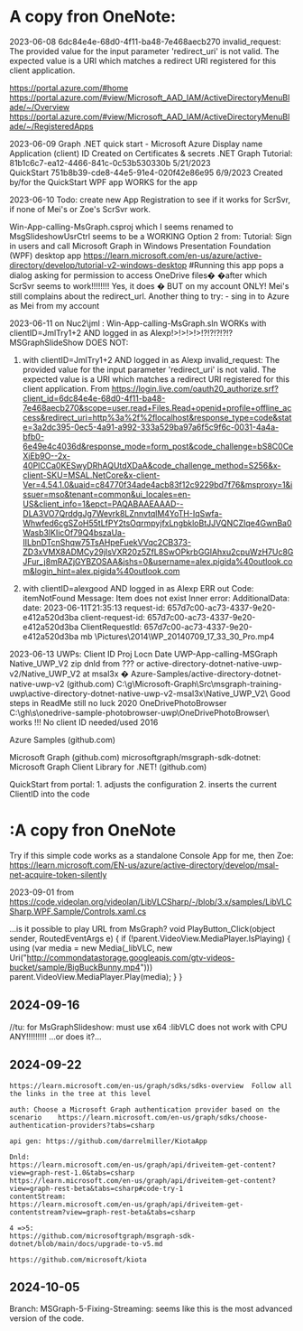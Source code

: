 #   A copy fron OneNote:


2023-06-08 
6dc84e4e-68d0-4f11-ba48-7e468aecb270
invalid_request: The provided value for the input parameter 'redirect_uri' is not valid. The expected value is a URI which matches a redirect URI registered for this client application.

https://portal.azure.com/#home
https://portal.azure.com/#view/Microsoft_AAD_IAM/ActiveDirectoryMenuBlade/~/Overview
https://portal.azure.com/#view/Microsoft_AAD_IAM/ActiveDirectoryMenuBlade/~/RegisteredApps

2023-06-09   Graph .NET quick start - Microsoft Azure
Display name	Application (client) ID	Created on	Certificates & secrets
.NET Graph Tutorial:	81b1c6c7-ea12-4466-841c-0c53b530330b	5/21/2023	
QuickStart	751b8b39-cde8-44e5-91e4-020f42e86e95	6/9/2023	Created by/for the QuickStart WPF app
			WORKS for the app

2023-06-10 
Todo: create new App Registration to see if it works for ScrSvr, if none of Mei's or Zoe's ScrSvr work.

Win-App-calling-MsGraph.csproj 
which I seems renamed to MsgSlideshowUsrCtrl
seems to be a WORKING Option 2 from:
Tutorial: Sign in users and call Microsoft Graph in Windows Presentation Foundation (WPF) desktop app <https://learn.microsoft.com/en-us/azure/active-directory/develop/tutorial-v2-windows-desktop> 
#Running this app pops a dialog asking for permission to access OneDrive files�
�after which ScrSvr seems to work!!!!!!!!
Yes, it does � BUT on my account ONLY! Mei's still complains about the redirect_url.
Another thing to try:
	- sing in to Azure as Mei from my account

2023-06-11 
on Nuc2\\jml :
Win-App-calling-MsGraph.sln WORKs with clientID=JmlTry1+2 AND logged in as Alexp!>!>!>!>!?!?!?!?!? 
MSGraphSlideShow DOES NOT:
1.    with clientID=JmlTry1+2 AND logged in as Alexp
invalid_request: The provided value for the input parameter 'redirect_uri' is not valid. The expected value is a URI which matches a redirect URI registered for this client application.
From <https://login.live.com/oauth20_authorize.srf?client_id=6dc84e4e-68d0-4f11-ba48-7e468aecb270&scope=user.read+Files.Read+openid+profile+offline_access&redirect_uri=http%3a%2f%2flocalhost&response_type=code&state=3a2dc395-0ec5-4a91-a992-333a529ba97a6f5c9f6c-0031-4a4a-bfb0-6e49e4c4036d&response_mode=form_post&code_challenge=bS8C0CeXiEb9O--2x-40PlCCa0KESwyDRhAQUtdXDaA&code_challenge_method=S256&x-client-SKU=MSAL.NetCore&x-client-Ver=4.54.1.0&uaid=c84770f34ade4acb83f12c9229bd7f76&msproxy=1&issuer=mso&tenant=common&ui_locales=en-US&client_info=1&epct=PAQABAAEAAAD--DLA3VO7QrddgJg7Wevrk8LZnnvtqlM4YoTH-IqSwfa-Whwfed6cgSZoH55tLfPY2tsOqrmpyjfxLngbkloBtJJVQNCZIqe4GwnBa0Wasb3lKIicOf79Q4bszaUa-IILbnDTcnShqw75TsAHpeFuekVVqc2CB373-ZD3xVMX8ADMCy29jIsVXR20z5ZfL8SwOPkrbGGlAhxu2cpuWzH7Uc8GJFur_j8mRAZjGYBZOSAA&jshs=0&username=alex.pigida%40outlook.com&login_hint=alex.pigida%40outlook.com> 

2.    with clientID=alexgood AND logged in as Alexp
ERR out Code: itemNotFound
Message: Item does not exist
Inner error:
	AdditionalData:
	date: 2023-06-11T21:35:13
	request-id: 657d7c00-ac73-4337-9e20-e412a520d3ba
	client-request-id: 657d7c00-ac73-4337-9e20-e412a520d3ba
ClientRequestId: 657d7c00-ac73-4337-9e20-e412a520d3ba
       mb   \Pictures\2014\WP_20140709_17_33_30_Pro.mp4 

    
2023-06-13   UWPs:
Client ID	Proj	Locn		Date
UWP-App-calling-MSGraph	Native_UWP_V2
zip dnld from ??? or active-directory-dotnet-native-uwp-v2/Native_UWP_V2 at msal3x � Azure-Samples/active-directory-dotnet-native-uwp-v2 (github.com)	C:\g\Microsoft-Graph\Src\msgraph-training-uwp\active-directory-dotnet-native-uwp-v2-msal3x\Native_UWP_V2\	Good steps in ReadMe
still no luck	2020
	OneDrivePhotoBrowser	C:\gh\s\onedrive-sample-photobrowser-uwp\OneDrivePhotoBrowser\	works !!! No client ID needed/used	2016
				

Azure Samples (github.com)

Microsoft Graph (github.com)
microsoftgraph/msgraph-sdk-dotnet: Microsoft Graph Client Library for .NET! (github.com)

QuickStart from portal:
	1. adjusts the configuration
	2. inserts the current ClientID into the code

#   :A copy fron OneNote


Try if this simple code works as a standalone Console App for me, then Zoe:  https://learn.microsoft.com/EN-us/azure/active-directory/develop/msal-net-acquire-token-silently


2023-09-01  from https://code.videolan.org/videolan/LibVLCSharp/-/blob/3.x/samples/LibVLCSharp.WPF.Sample/Controls.xaml.cs

 ...is it possible to play URL from MsGraph?
 void PlayButton_Click(object sender, RoutedEventArgs e)
 {
     if (!parent.VideoView.MediaPlayer.IsPlaying)
     {
         using (var media = new Media(_libVLC, new Uri("http://commondatastorage.googleapis.com/gtv-videos-bucket/sample/BigBuckBunny.mp4")))
             parent.VideoView.MediaPlayer.Play(media);
     }
 }


## 2024-09-16
  //tu: for MsGraphSlideshow: must use x64 :libVLC does not work with CPU ANY!!!!!!!!! ...or does it?...


## 2024-09-22
	https://learn.microsoft.com/en-us/graph/sdks/sdks-overview  Follow all the links in the tree at this level
	
	auth: Choose a Microsoft Graph authentication provider based on the scenario	https://learn.microsoft.com/en-us/graph/sdks/choose-authentication-providers?tabs=csharp

	api gen: https://github.com/darrelmiller/KiotaApp

	Dnld:
	https://learn.microsoft.com/en-us/graph/api/driveitem-get-content?view=graph-rest-1.0&tabs=csharp
	https://learn.microsoft.com/en-us/graph/api/driveitem-get-content?view=graph-rest-beta&tabs=csharp#code-try-1
	contentStream:
	https://learn.microsoft.com/en-us/graph/api/driveitem-get-contentstream?view=graph-rest-beta&tabs=csharp

	4 =>5:
	https://github.com/microsoftgraph/msgraph-sdk-dotnet/blob/main/docs/upgrade-to-v5.md

	https://github.com/microsoft/kiota
 
 ## 2024-10-05 
  Branch: MSGraph-5-Fixing-Streaming: seems like this is the most advanced version of the code.
 
 